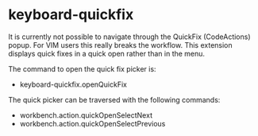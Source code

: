 # keyboard-quickfix

It is currently not possible to navigate through the QuickFix (CodeActions) popup.
For VIM users this really breaks the workflow.
This extension displays quick fixes in a quick open rather than in the menu.

The command to open the quick fix picker is:

- keyboard-quickfix.openQuickFix

The quick picker can be traversed with the following commands:

- workbench.action.quickOpenSelectNext
- workbench.action.quickOpenSelectPrevious
